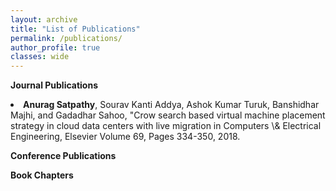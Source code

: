 ```yaml
---
layout: archive
title: "List of Publications"
permalink: /publications/
author_profile: true
classes: wide
---
```


**Journal Publications**
<li>
 <b>Anurag Satpathy</b>, Sourav Kanti Addya, Ashok Kumar Turuk, Banshidhar Majhi, and Gadadhar Sahoo, "Crow search based virtual machine placement strategy in cloud data centers with live migration in Computers \& Electrical Engineering, Elsevier Volume 69, Pages 334-350, 2018.
</li>

**Conference Publications**


**Book Chapters**
